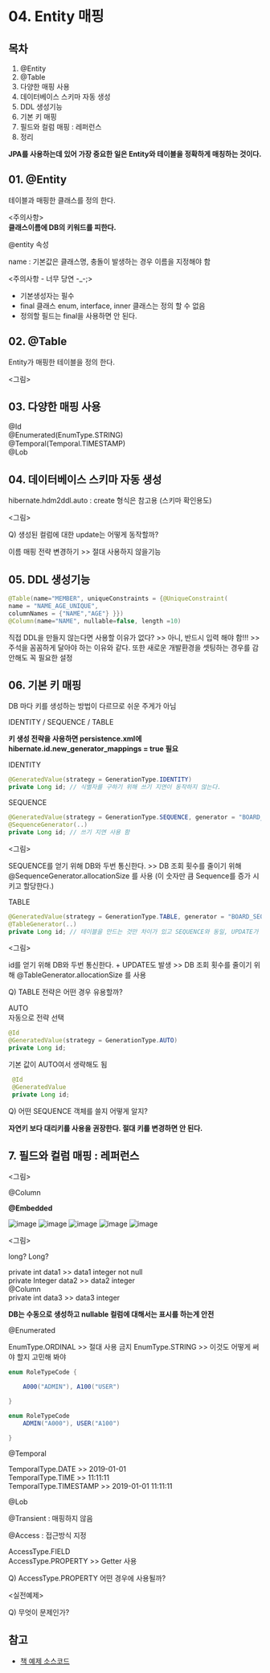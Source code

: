 # 04. Entity 매핑

## 목차

1. @Entity
2. @Table
3. 다양한 매핑 사용
4. 데이터베이스 스키마 자동 생성
5. DDL 생성기능
6. 기본 키 매핑
7. 필드와 컬럼 매핑 : 레퍼런스
8. 정리


**JPA를 사용하는데 있어 가장 중요한 일은 Entity와 테이블을 정확하게 매칭하는 것이다.**


## 01. @Entity

테이블과 매핑한 클래스를 정의 한다.

<주의사항><br>
**클래스이름에 DB의 키워드를 피한다.**

@entity 속성

name : 기본값은 클래스명, 충돌이 발생하는 경우 이름을 지정해야 함

<주의사항 - 너무 당연 -_-;>
- 기본생성자는 필수
- final 클래스 enum, interface, inner 클래스는 정의 할 수 없음
- 정의할 필드는 final을 사용하면 안 된다.

## 02. @Table

Entity가 매핑한 테이블을 정의 한다.

<그림>

## 03. 다양한 매핑 사용

@Id<br>
@Enumerated(EnumType.STRING)<br>
@Temporal(Temporal.TIMESTAMP)<br>
@Lob

## 04. 데이터베이스 스키마 자동 생성

hibernate.hdm2ddl.auto : create 형식은 참고용 (스키마 확인용도)

<그림>

Q) 생성된 컬럼에 대한 update는 어떻게 동작할까?

이름 매핑 전략 변경하기 >> 절대 사용하지 않을기능

## 05. DDL 생성기능

~~~java
@Table(name="MEMBER", uniqueConstraints = {@UniqueConstraint(
name = "NAME_AGE_UNIQUE",
columnNames = {"NAME","AGE"} }})
@Column(name="NAME", nullable=false, length =10)
~~~

직접 DDL을 만들지 않는다면 사용할 이유가 없다? >> 아니, 반드시 입력 해야 함!!! >> 주석을 꼼꼼하게 달아야 하는 이유와 같다. 또한 새로운 개발환경을 셋팅하는 경우를 감안해도 꼭 필요한 설정

## 06. 기본 키 매핑

DB 마다 키를 생성하는 방법이 다르므로 쉬운 주게가 아님

IDENTITY / SEQUENCE / TABLE

**키 생성 전략을 사용하면 persistence.xml에 hibernate.id.new_generator_mappings = true 필요**

IDENTITY<br>
~~~java
@GeneratedValue(strategy = GenerationType.IDENTITY)
private Long id; // 식별자를 구하기 위해 쓰기 지연이 동작하지 않는다.
~~~

SEQUENCE<br>
~~~java
@GeneratedValue(strategy = GenerationType.SEQUENCE, generator = "BOARD_SEQ_GENERATOR")
@SequenceGenerator(..)
private Long id; // 쓰기 지연 사용 함
~~~


<그림>

SEQUENCE를 얻기 위해 DB와 두번 통신한다. >> DB 조회 횟수를 줄이기 위해 @SequenceGenerator.allocationSize 를 사용 (이 숫자만 큼 Sequence를 증가 시키고 할당한다.)


TABLE<br>
~~~java
@GeneratedValue(strategy = GenerationType.TABLE, generator = "BOARD_SEQ_GENERATOR")
@TableGenerator(..)
private Long id; // 테이블을 만드는 것만 차이가 있고 SEQUENCE와 동일, UPDATE가 발생한다.
~~~

<그림>

id를 얻기 위해 DB와 두번 통신한다. + UPDATE도 발생 >> DB 조회 횟수를 줄이기 위해 @TableGenerator.allocationSize 를 사용

 Q) TABLE 전략은 어떤 경우 유용할까?
 
 AUTO<br>
 자동으로 전략 선택
 
 ~~~java
 @Id
 @GeneratedValue(strategy = GenerationType.AUTO)
 private Long id;
~~~

기본 값이 AUTO여서 생략해도 됨
~~~java
 @Id
 @GeneratedValue
 private Long id;
~~~

Q) 어떤 SEQUENCE 객체를 쓸지 어떻게 알지?

**자연키 보다 대리키를 사용을 권장한다. 절대 키를 변경하면 안 된다.**

## 7. 필드와 컬럼 매핑 : 레퍼런스

<그림>

@Column

**@Embedded**


![image](https://github.com/hanbroz/jpa/blob/57260bfe4fd39bcbfc907c1ddfb99a2b807269e9/04/images/embed1.PNG)
![image](https://github.com/hanbroz/jpa/blob/57260bfe4fd39bcbfc907c1ddfb99a2b807269e9/04/images/embed2.PNG)
![image](https://github.com/hanbroz/jpa/blob/57260bfe4fd39bcbfc907c1ddfb99a2b807269e9/04/images/embed3.PNG)
![image](https://github.com/hanbroz/jpa/blob/57260bfe4fd39bcbfc907c1ddfb99a2b807269e9/04/images/embed4.PNG)
![image](https://github.com/hanbroz/jpa/blob/57260bfe4fd39bcbfc907c1ddfb99a2b807269e9/04/images/embed5.PNG)
      


<그림>

long? Long?

private int data1 >> data1 integer not null<br>
private Integer data2 >> data2 integer<br>
@Column<br>
private int data3 >> data3 integer

**DB는 수동으로 생성하고 nullable 컬럼에 대해서는 표시를 하는게 안전**

@Enumerated

EnumType.ORDINAL >> 절대 사용 금지
EnumType.STRING >> 이것도 어떻게 써야 할지 고민해 봐야

~~~java
enum RoleTypeCode {

    A000("ADMIN"), A100("USER")

}

enum RoleTypeCode
    ADMIN("A000"), USER("A100")

}
~~~

@Temporal

TemporalType.DATE >> 2019-01-01<br>
TemporalType.TIME >> 11:11:11<br>
TemporalType.TIMESTAMP >> 2019-01-01 11:11:11

@Lob

@Transient : 매핑하지 않음

@Access : 접근방식 지정

AccessType.FIELD<br>
AccessType.PROPERTY >> Getter 사용<br>

Q) AccessType.PROPERTY 어떤 경우에 사용될까?


<실전예제>

Q) 무엇이 문제인가?



















## 참고

* [책 예제 소스코드](https://github.com/holyeye/jpabook)


